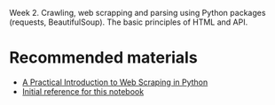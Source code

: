 Week 2. Crawling, web scrapping and parsing using Python packages (requests,
BeautifulSoup). The basic principles of HTML and API.


# Recommended materials <a name='recs'></a>

* [A Practical Introduction to Web Scraping in Python](https://realpython.com/python-web-scraping-practical-introduction/)
* [Initial reference for this notebook](https://github.com/anamarina/eds_spring_2020/blob/master/sem05_parsing/sem05_parsing_full.ipynb)
